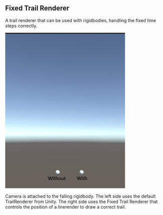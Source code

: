 ## Fixed Trail Renderer

A trail renderer that can be used with rigidbodies, handling the fixed time steps correctly. 

![Example](FixedTrailRenderer.gif?raw=true "Fixed Trail Renderer")

Camera is attached to the falling rigidbody. The left side uses the default TrailRenderer from Unity.
The right side uses the Fixed Trail Renderer that controls the position of a linerender to draw a correct trail. 
